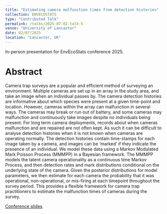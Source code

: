 ```yaml
---
title: "Estimating camera malfunction times from detection histories"
collection: ENVECOSTATS
type: "Contributed Talk"
permalink: /talks/2025-07-02-talk-5
venue: "University of Lancaster"
date: 02/07/2025
location: "Lancaster, UK"
---
```


In-person presentation for EnvEcoStats conference 2025.

# Abstract 

Camera trap surveys are a popular and efficient method of surveying an environment. Multiple cameras are set up in an array in the study area, and take an image when an individual passes by. The camera detection histories are informative about which species were present at a given time-point and location. However, cameras within the array can malfunction in several ways. The cameras may break or run out of battery, and some cameras may malfunction and continuously take images despite no individuals being present. For long term camera deployments, records about when cameras malfunction and are repaired are not often kept. As such it can be difficult to analyse detection histories when it is not known when cameras are operating normally. The detection histories contain time-stamps for each image taken by a camera, and images can be ‘marked’ if they indicate the presence of an individual. We model these data using a Markov Modulated Mark Poisson Process (MMMPP) in a Bayesian framework. The MMMPP models the latent camera operationality as a continuous time Markov Process, and then detection rates and mark distributions conditional on the underlying state of the camera. Given the posterior distributions for model parameters, we then estimate for each camera the probability that it was operational, non-operational, or mis-firing at each timepoint throughout the survey period. This provides a flexible framework for camera trap practitioners to estimate the malfunction times of cameras during the survey.

[Conference slides](http://millyljones.github.io/files/ENVECOSTATSslides.pdf)
